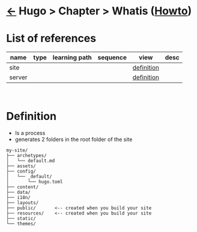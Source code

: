 <head><link rel="stylesheet" href="../../../md.css"/><script src="../../../md.js"></script></head>

[//]: #(Reference)
[Repo_Readme]: ../list/object_list.md
[item_howto]:  ../howto/chapter_howto.md

[site_whatis]:      ../whatis/site_whatis.md
[server_whatis]:    ../whatis/server_whatis.md

# [&larr;][Repo_Readme] Hugo > Chapter > Whatis ([Howto][item_howto])
# List of references
|name|type|learning path|sequence|view|desc|
|-|-|-|-|-|-|
|site||||[definition][site_whatis]|
|server||||[definition][server_whatis]|
<br>

# Definition
- Is a process
- generates 2 folders in the root folder of the site
```
my-site/
├── archetypes/
│   └── default.md
├── assets/
├── config/       
│   └── _default/
│       └── hugo.toml
├── content/
├── data/
├── i18n/
├── layouts/
├── public/       <-- created when you build your site
├── resources/    <-- created when you build your site
├── static/
└── themes/
```



